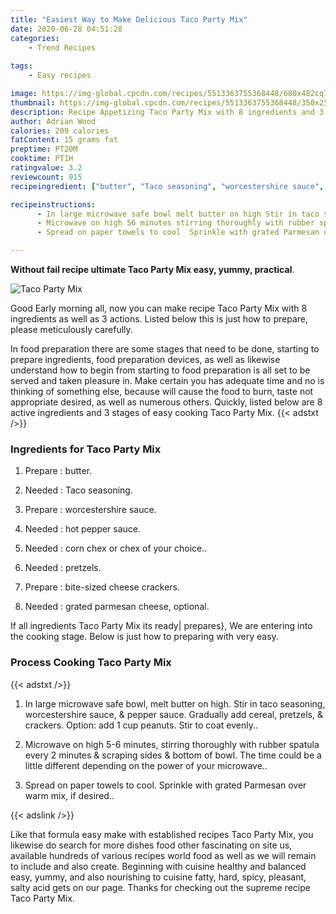 ```yaml
---
title: "Easiest Way to Make Delicious Taco Party Mix"
date: 2020-06-28 04:51:28
categories:
    - Trend Recipes
    
tags:
    - Easy recipes

image: https://img-global.cpcdn.com/recipes/5513363755368448/680x482cq70/taco-party-mix-recipe-main-photo.jpg
thumbnail: https://img-global.cpcdn.com/recipes/5513363755368448/350x250cq70/taco-party-mix-recipe-main-photo.jpg
description: Recipe Appetizing Taco Party Mix with 8 ingredients and 3 stages of easy cooking.
author: Adrian Wood
calories: 209 calories
fatContent: 15 grams fat
preptime: PT20M
cooktime: PT1H
ratingvalue: 3.2
reviewcount: 915
recipeingredient: ["butter", "Taco seasoning", "worcestershire sauce", "hot pepper sauce", "corn chex or chex of your choice", "pretzels", "bitesized cheese crackers", "grated parmesan cheese optional"]

recipeinstructions: 
      - In large microwave safe bowl melt butter on high Stir in taco seasoning worcestershire sauce  pepper sauce Gradually add cereal pretzels  crackers Option add 1 cup peanuts Stir  to coat evenly 
      - Microwave on high 56 minutes stirring thoroughly with rubber spatula every 2 minutes  scraping sides  bottom of bowl  The time could be a little different depending on the power of your microwave 
      - Spread on paper towels to cool  Sprinkle with grated Parmesan over warm mix if desired

---
```




**Without fail recipe ultimate Taco Party Mix easy, yummy, practical**. 


![Taco Party Mix](https://img-global.cpcdn.com/recipes/5513363755368448/680x482cq70/taco-party-mix-recipe-main-photo.jpg "Taco Party Mix")




Good Early morning all, now you can make recipe Taco Party Mix with 8 ingredients as well as 3 actions. Listed below this is just how to prepare, please meticulously carefully.

In food preparation there are some stages that need to be done, starting to prepare ingredients, food preparation devices, as well as likewise understand how to begin from starting to food preparation is all set to be served and taken pleasure in. Make certain you has adequate time and no is thinking of something else, because will cause the food to burn, taste not appropriate desired, as well as numerous others. Quickly, listed below are 8 active ingredients and 3 stages of easy cooking Taco Party Mix.
{{< adstxt />}}

### Ingredients for Taco Party Mix


1. Prepare  : butter.

1. Needed  : Taco seasoning.

1. Prepare  : worcestershire sauce.

1. Needed  : hot pepper sauce.

1. Needed  : corn chex or chex of your choice..

1. Needed  : pretzels.

1. Prepare  : bite-sized cheese crackers.

1. Needed  : grated parmesan cheese, optional.



If all ingredients Taco Party Mix its ready| prepares}, We are entering into the cooking stage. Below is just how to preparing with very easy.

### Process Cooking Taco Party Mix

{{< adstxt />}}


1. In large microwave safe bowl, melt butter on high. Stir in taco seasoning, worcestershire sauce, &amp; pepper sauce. Gradually add cereal, pretzels, &amp; crackers. Option: add 1 cup peanuts. Stir  to coat evenly..



1. Microwave on high 5-6 minutes, stirring thoroughly with rubber spatula every 2 minutes &amp; scraping sides &amp; bottom of bowl.  The time could be a little different depending on the power of your microwave..



1. Spread on paper towels to cool.  Sprinkle with grated Parmesan over warm mix, if desired..





{{< adslink />}}

Like that formula easy make with established recipes Taco Party Mix, you likewise do search for more dishes food other fascinating on site us, available hundreds of various recipes world food as well as we will remain to include and also create. Beginning with cuisine healthy and balanced easy, yummy, and also nourishing to cuisine fatty, hard, spicy, pleasant, salty acid gets on our page. Thanks for checking out the supreme recipe Taco Party Mix.
